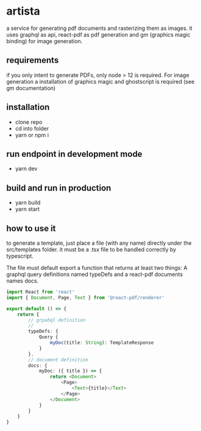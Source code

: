 # artista 
a service for generating pdf documents and rasterizing them as images.
it uses graphql as api, react-pdf as pdf generation and gm (graphics magic binding) for image generation.

## requirements
if you only intent to generate PDFs, only node > 12 is required. For image generation a installation of graphics magic and ghostscript is required (see gm documentation)

## installation
- clone repo
- cd into folder
- yarn or npm i

## run endpoint in development mode
- yarn dev

## build and run in production
- yarn build
- yarn start

## how to use it

to generate a template, just place a file (with any name) directly under the src/templates folder.
it must be a .tsx file to be handled correctly by typescript.

The file must default export a function that returns at least two things:
A graphql query definitions named typeDefs and a react-pdf documents names docs.

```typescript
import React from 'react'
import { Document, Page, Text } from '@react-pdf/renderer'

export default () => {
    return {
        // grpahql definition
        // 
        typeDefs: {
            Query {
                myDoc(title: String): TemplateResponse
            }        
        },
        // document definition
        docs: {
            myDoc: ({ title }) => {
                return <Document>
                    <Page>
                        <Text>{title}</Text>
                    </Page>
                </Document>
            }
        }
    }
}
```
